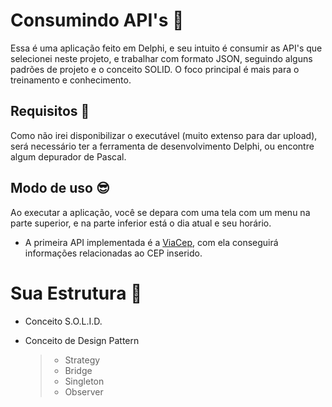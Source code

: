 # Consumindo API's 🦾
Essa é uma aplicação feito em Delphi, e seu intuito é consumir as API's que selecionei neste projeto, e trabalhar com formato JSON, seguindo alguns padrões de projeto e o conceito SOLID.
O foco principal é mais para o treinamento e conhecimento.

## Requisitos 🔧
Como não irei disponibilizar o executável (muito extenso para dar upload), será necessário ter a ferramenta de desenvolvimento Delphi, ou encontre algum depurador de Pascal.

## Modo de uso 😎
Ao executar a aplicação, você se depara com uma tela com um menu na parte superior, e na parte inferior está o dia atual e seu horário. 

* A primeira API implementada é a [ViaCep](https://viacep.com.br/), com ela conseguirá informações relacionadas ao CEP inserido. 

# Sua Estrutura 📢
- Conceito S.O.L.I.D.

- Conceito de Design Pattern
    > - Strategy
    > - Bridge
    > - Singleton
    > - Observer